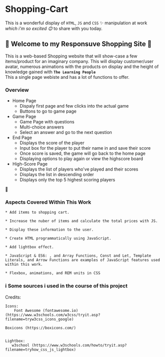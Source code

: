 # Shopping-Cart


This is a wonderful display of `HTML`, `JS` and `CSS` :sparkles: manipulation at work <br>
*which i'm so excited :blush:* to share with you today.

## :tulip: Welcome to my Responsuve Shopping Site :tulip:

This is a web-based Shopping website that will show-case a few items/product for an imaginary company.
This will display customer/user avatar, numerous animations with the products on display and the height of knowledge gained with **`The Learning People`**<br>
This a single page webiste and has a lot of functions to offer.

### Overview

* Home Page
  * Dispaly first page and few clicks into the actual game
  * Buttons to go to game page
* Game Page
  * Game Page with questions
  * Multi-choice answers
  * Select an answer and go to the next question
* End Page
  * Displays the score of the player
  * Input box for the player to put their name in and save their score
  * Once score is saved, the game will go back to the home page
  * Displaying options to play again or view the highscore board
* High-Score Page
  * Displays the list of players who've played and their scores
  * Displays the list in descending order
  * Displays only the top 5 highest scoring players


:information_desk_person: 

### Aspects Covered Within This Work
	* Add items to shopping cart.
	
	* Increase the nuber of items and calculate the total prices with JS.
	
	* Display these information to the user.
	
	* Create HTML programmatically using JavaScript.
	
	* Add lightbox effect.
	
	* JavaScript & ES6: , and Array Functions, Const and Let, Template Literals, and Arrow Functions are examples of JavaScript features used within this work.
	
	* Flexbox, animations, and REM units in CSS

### :information_source: Some sources i used in the course of this project

Credits:

	Icons:
		Font Awesome (fontawesome.io) (https://www.w3schools.com/w3css/tryit.asp?filename=tryw3css_icons_google)

    Boxicons (https://boxicons.com/)


	Lightbox:
	   w3school (https://www.w3schools.com/howto/tryit.asp?filename=tryhow_css_js_lightbox)
